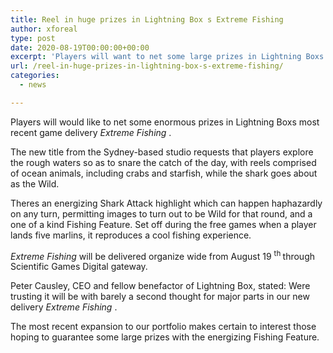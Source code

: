 ```yaml
---
title: Reel in huge prizes in Lightning Box s Extreme Fishing
author: xforeal 
type: post
date: 2020-08-19T00:00:00+00:00
excerpt: 'Players will want to net some large prizes in Lightning Boxs most recent game delivery Extreme Fishing '
url: /reel-in-huge-prizes-in-lightning-box-s-extreme-fishing/
categories:
  - news

---
```

Players will would like to net some enormous prizes in Lightning Boxs most recent game delivery _Extreme Fishing_ . 

The new title from the Sydney-based studio requests that players explore the rough waters so as to snare the catch of the day, with reels comprised of ocean animals, including crabs and starfish, while the shark goes about as the Wild. 

Theres an energizing Shark Attack highlight which can happen haphazardly on any turn, permitting images to turn out to be Wild for that round, and a one of a kind Fishing Feature. Set off during the free games when a player lands five marlins, it reproduces a cool fishing experience. 

_Extreme Fishing_ will be delivered organize wide from August 19 <sup>th </sup> through Scientific Games Digital gateway. 

Peter Causley, CEO and fellow benefactor of Lightning Box, stated: Were trusting it will be with barely a second thought for major parts in our new delivery _Extreme Fishing_ . 

The most recent expansion to our portfolio makes certain to interest those hoping to guarantee some large prizes with the energizing Fishing Feature.